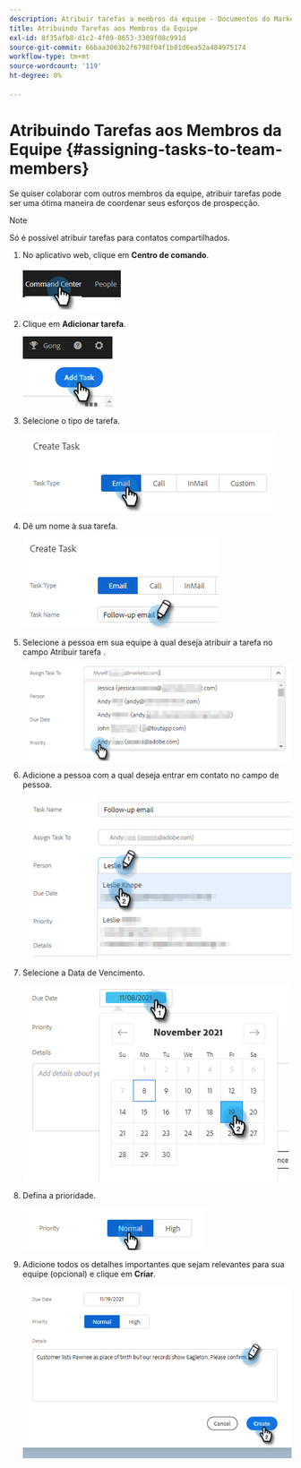 ```yaml
---
description: Atribuir tarefas a membros da equipe - Documentos do Marketo - Documentação do produto
title: Atribuindo Tarefas aos Membros da Equipe
exl-id: 8f35afb8-d1c2-4f09-8653-3309f08c991d
source-git-commit: 66baa3063b2f6798f04f1b81d6ea52a484975174
workflow-type: tm+mt
source-wordcount: '119'
ht-degree: 0%

---
```


# Atribuindo Tarefas aos Membros da Equipe {#assigning-tasks-to-team-members}

Se quiser colaborar com outros membros da equipe, atribuir tarefas pode ser uma ótima maneira de coordenar seus esforços de prospecção.

>[!NOTE]
>
>Só é possível atribuir tarefas para contatos compartilhados.

1. No aplicativo web, clique em **Centro de comando**.

   ![](assets/assigning-tasks-to-team-members-1.png)

1. Clique em **Adicionar tarefa**.

   ![](assets/assigning-tasks-to-team-members-2.png)

1. Selecione o tipo de tarefa.

   ![](assets/assigning-tasks-to-team-members-3.png)

1. Dê um nome à sua tarefa.

   ![](assets/assigning-tasks-to-team-members-4.png)

1. Selecione a pessoa em sua equipe à qual deseja atribuir a tarefa no campo Atribuir tarefa .

   ![](assets/assigning-tasks-to-team-members-5.png)

1. Adicione a pessoa com a qual deseja entrar em contato no campo de pessoa.

   ![](assets/assigning-tasks-to-team-members-6.png)

1. Selecione a Data de Vencimento.

   ![](assets/assigning-tasks-to-team-members-7.png)

1. Defina a prioridade.

   ![](assets/assigning-tasks-to-team-members-8.png)

1. Adicione todos os detalhes importantes que sejam relevantes para sua equipe (opcional) e clique em **Criar**.

   ![](assets/assigning-tasks-to-team-members-9.png)
